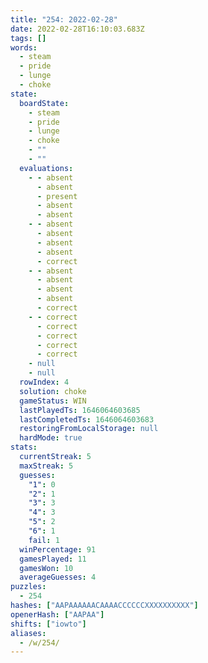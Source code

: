 ```yaml
---
title: "254: 2022-02-28"
date: 2022-02-28T16:10:03.683Z
tags: []
words:
  - steam
  - pride
  - lunge
  - choke
state:
  boardState:
    - steam
    - pride
    - lunge
    - choke
    - ""
    - ""
  evaluations:
    - - absent
      - absent
      - present
      - absent
      - absent
    - - absent
      - absent
      - absent
      - absent
      - correct
    - - absent
      - absent
      - absent
      - absent
      - correct
    - - correct
      - correct
      - correct
      - correct
      - correct
    - null
    - null
  rowIndex: 4
  solution: choke
  gameStatus: WIN
  lastPlayedTs: 1646064603685
  lastCompletedTs: 1646064603683
  restoringFromLocalStorage: null
  hardMode: true
stats:
  currentStreak: 5
  maxStreak: 5
  guesses:
    "1": 0
    "2": 1
    "3": 3
    "4": 3
    "5": 2
    "6": 1
    fail: 1
  winPercentage: 91
  gamesPlayed: 11
  gamesWon: 10
  averageGuesses: 4
puzzles:
  - 254
hashes: ["AAPAAAAAACAAAACCCCCCXXXXXXXXXX"]
openerHash: ["AAPAA"]
shifts: ["iowto"]
aliases:
  - /w/254/
---
```

<!-- more -->

